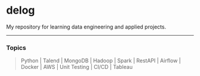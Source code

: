 # delog
My repository for learning data engineering and applied projects.
- - -
### Topics
> Python | Talend | MongoDB | Hadoop | Spark | RestAPI | Airflow | Docker | AWS | Unit Testing | CI/CD | Tableau
